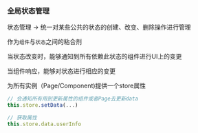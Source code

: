 ### 全局状态管理

状态管理 ->  统一对某些公共的状态的创建、改变、删除操作进行管理

作为`组件`与`状态`之间的粘合剂

当状态改变时，能够通知到所有依赖此状态的组件进行UI上的变更

当组件响应，能够对状态进行相应的变更

为所有实例（Page/Component)提供一个store属性

```js
// 会通知所有用到更新属性的组件或者Page去更新data
this.store.setData(...)
```

```js
// 获取属性
this.store.data.userInfo
```



